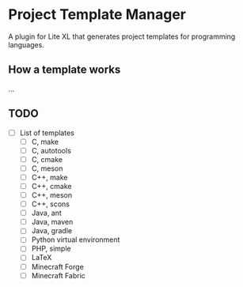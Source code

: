 # Project Template Manager
A plugin for Lite XL that generates project templates for programming languages.

## How a template works

...

## TODO
- [ ] List of templates
  - [ ] C, make
  - [ ] C, autotools
  - [ ] C, cmake
  - [ ] C, meson
  - [ ] C++, make
  - [ ] C++, cmake
  - [ ] C++, meson
  - [ ] C++, scons
  - [ ] Java, ant
  - [ ] Java, maven
  - [ ] Java, gradle
  - [ ] Python virtual environment
  - [ ] PHP, simple
  - [ ] LaTeX
  - [ ] Minecraft Forge
  - [ ] Minecraft Fabric
